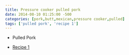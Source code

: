 ```yaml
---
title: Pressure cooker pulled pork
date: 2014-08-10 01:25:00 -500
categories: [pork,butt,mexican,pressure cooker,pulled]
tags: ['pulled pork', 'recipe 1']
---
```


-   Pulled Pork

-   [Recipe 1](http://healthylivinghowto.com/1/post/2013/07/video-perfectly-pulled-pork-in-the-pressure-cooker.html)

